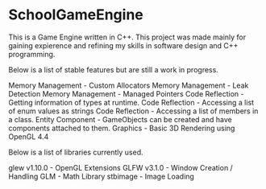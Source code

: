# SchoolGameEngine
This is a Game Engine written in C++. This project was made mainly for gaining expierence and refining my skills in software design and C++ programming.

Below is a list of stable features but are still a work in progress.

  Memory Management - Custom Allocators
  Memory Management - Leak Detection
  Memory Management - Managed Pointers
  Code Reflection - Getting information of types at runtime.
  Code Reflection - Accessing a list of enum values as strings
  Code Reflection - Accessing a list of members in a class.
  Entity Component - GameObjects can be created and have components attached to them.
  Graphics -  Basic 3D Rendering using OpenGL 4.4

Below is a list of libraries currently used.

  glew v1.10.0 - OpenGL Extensions
  GLFW v3.1.0 - Window Creation / Handling
  GLM - Math Library
  stbimage - Image Loading

